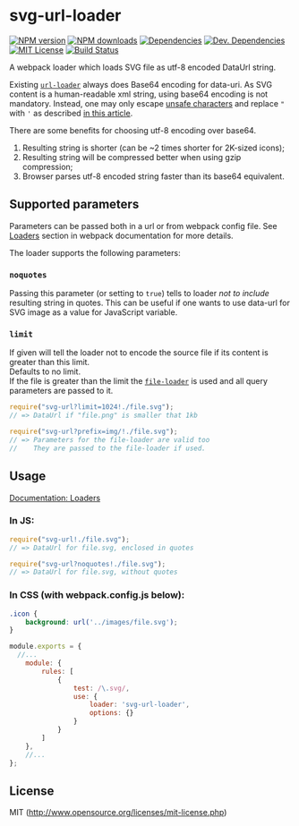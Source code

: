 # svg-url-loader
[![NPM version][npm-version-image]][npm-url] [![NPM downloads][npm-downloads-image]][npm-url] [![Dependencies][deps-image]][deps-url] [![Dev. Dependencies][dev-deps-image]][dev-deps-url] [![MIT License][license-image]][license-url] [![Build Status][travis-image]][travis-url]

A webpack loader which loads SVG file as utf-8 encoded DataUrl string.

Existing [`url-loader`](https://github.com/webpack-contrib/url-loader) always does Base64 encoding for data-uri.  As SVG content is a human-readable xml string, using base64 encoding is not mandatory.  Instead, one may only escape [unsafe characters](http://www.ietf.org/rfc/rfc1738.txt) and replace `"` with `'` as described [in this article](http://codepen.io/Tigt/post/optimizing-svgs-in-data-uris).  

There are some benefits for choosing utf-8 encoding over base64.  
1. Resulting string is shorter (can be ~2 times shorter for 2K-sized icons);  
2. Resulting string will be compressed better when using gzip compression;  
3. Browser parses utf-8 encoded string faster than its base64 equivalent.

## Supported parameters

Parameters can be passed both in a url or from webpack config file. See [Loaders](https://webpack.js.org/concepts/loaders/) section in webpack documentation for more details.

The loader supports the following parameters:

### `noquotes`

Passing this parameter (or setting to `true`) tells to loader *not to include* resulting string in quotes. This can be useful if one wants to use data-url for SVG image as a value for JavaScript variable.


### `limit`

If given will tell the loader not to encode the source file if its content is greater than this limit.  
Defaults to no limit.  
If the file is greater than the limit the [`file-loader`](https://github.com/webpack-contrib/file-loader) is used and all query parameters are passed to it.

``` javascript
require("svg-url?limit=1024!./file.svg");
// => DataUrl if "file.png" is smaller that 1kb

require("svg-url?prefix=img/!./file.svg");
// => Parameters for the file-loader are valid too
//    They are passed to the file-loader if used.
```

## Usage

[Documentation: Loaders](https://webpack.js.org/concepts/loaders/)

### In JS:
``` javascript
require("svg-url!./file.svg");
// => DataUrl for file.svg, enclosed in quotes

require("svg-url?noquotes!./file.svg");
// => DataUrl for file.svg, without quotes
```

### In CSS (with webpack.config.js below):
``` css
.icon {
    background: url('../images/file.svg');
}
```
``` javascript
module.exports = {
  //...
	module: {
		rules: [
			{
			    test: /\.svg/,
			    use: {
			        loader: 'svg-url-loader',
			        options: {}
			    }
			}
		]
	},
	//...
};
```

## License

MIT (http://www.opensource.org/licenses/mit-license.php)

[deps-image]: https://img.shields.io/david/bhovhannes/svg-url-loader.svg
[deps-url]: https://david-dm.org/bhovhannes/svg-url-loader

[dev-deps-image]: https://img.shields.io/david/dev/bhovhannes/svg-url-loader.svg
[dev-deps-url]: https://david-dm.org/bhovhannes/svg-url-loader#info=devDependencies

[license-image]: http://img.shields.io/badge/license-MIT-blue.svg?style=flat
[license-url]: LICENSE

[npm-url]: https://www.npmjs.org/package/svg-url-loader
[npm-version-image]: https://img.shields.io/npm/v/svg-url-loader.svg?style=flat
[npm-downloads-image]: https://img.shields.io/npm/dm/svg-url-loader.svg?style=flat

[travis-url]: https://travis-ci.org/bhovhannes/svg-url-loader
[travis-image]: https://img.shields.io/travis/bhovhannes/svg-url-loader.svg?style=flat
